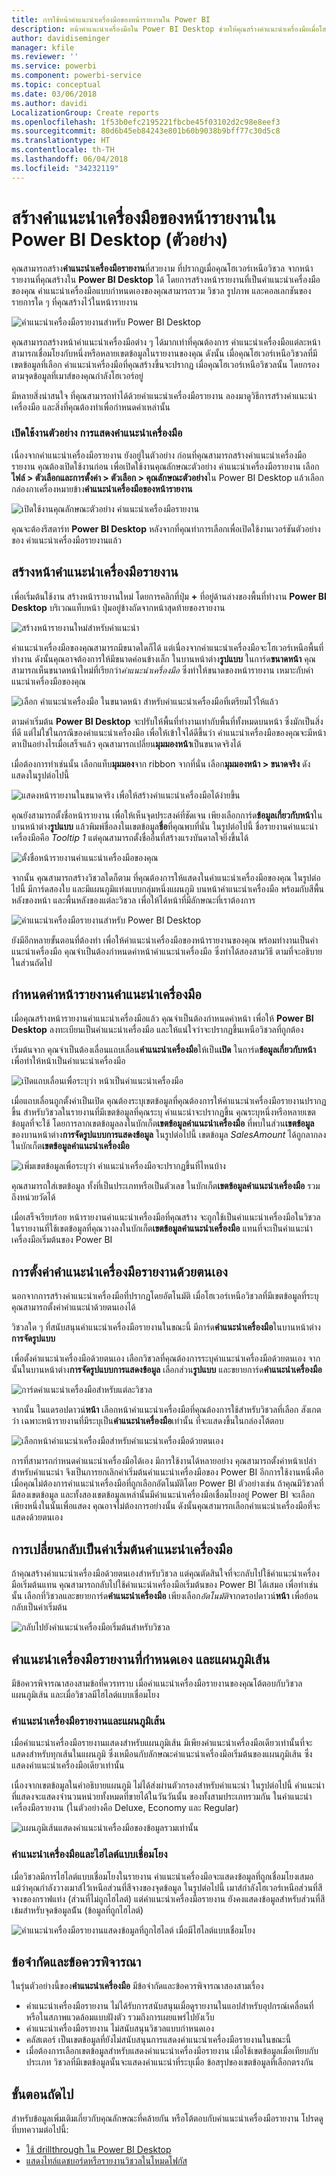```yaml
---
title: การใช้หน้าคำแนะนำเครื่องมือของหน้ารายงานใน Power BI
description: หน้าคำแนะนำเครื่องมือใน Power BI Desktop ช่วยให้คุณสร้างคำแนะนำเครื่องมือเมื่อโฮเวอร์ที่สวยงาม สำหรับวิชวลในรายงานของคุณ
author: davidiseminger
manager: kfile
ms.reviewer: ''
ms.service: powerbi
ms.component: powerbi-service
ms.topic: conceptual
ms.date: 03/06/2018
ms.author: davidi
LocalizationGroup: Create reports
ms.openlocfilehash: 1f53b0efc2195221fbcbe45f03102d2c98e8eef3
ms.sourcegitcommit: 80d6b45eb84243e801b60b9038b9bff77c30d5c8
ms.translationtype: HT
ms.contentlocale: th-TH
ms.lasthandoff: 06/04/2018
ms.locfileid: "34232119"
---
```

# <a name="create-tooltips-based-on-report-pages-in-power-bi-desktop-preview"></a>สร้างคำแนะนำเครื่องมือของหน้ารายงานใน Power BI Desktop (ตัวอย่าง)
คุณสามารถสร้าง**คำแนะนำเครื่องมือรายงาน**ที่สวยงาม ที่ปรากฏเมื่อคุณโฮเวอร์เหนือวิชวล จากหน้ารายงานที่คุณสร้างใน **Power BI Desktop** ได้ โดยการสร้างหน้ารายงานที่เป็นคำแนะนำเครื่องมือของคุณ คำแนะนำเครื่องมือแบบกำหนดเองของคุณสามารถรวม วิชวล รูปภาพ และคอลเลกชันของรายการใด ๆ ที่คุณสร้างไว้ในหน้ารายงาน 

![คำแนะนำเครื่องมือรายงานสำหรับ Power BI Desktop](media/desktop-tooltips/desktop-tooltips_00a.png)

คุณสามารถสร้างหน้าคำแนะนำเครื่องมือต่าง ๆ ได้มากเท่าที่คุณต้องการ คำแนะนำเครื่องมือแต่ละหน้า สามารถเชื่อมโยงกับหนึ่งหรือหลายเขตข้อมูลในรายงานของคุณ ดังนั้น เมื่อคุณโฮเวอร์เหนือวิชวลที่มีเขตข้อมูลที่เลือก คำแนะนำเครื่องมือที่คุณสร้างขึ้นจะปรากฏ เมื่อคุณโฮเวอร์เหนือวิชวลนั้น โดยกรองตามจุดข้อมูลที่เมาส์ของคุณกำลังโฮเวอร์อยู่ 

มีหลายสิ่งน่าสนใจ ที่คุณสามารถทำได้ด้วยคำแนะนำเครื่องมือรายงาน ลองมาดูวิธีการสร้างคำแนะนำเครื่องมือ และสิ่งที่คุณต้องทำเพื่อกำหนดค่าเหล่านั้น

### <a name="enable-the-tooltips-preview"></a>เปิดใช้งานตัวอย่าง การแสดงคำแนะนำเครื่องมือ 
เนื่องจากคำแนะนำเครื่องมือรายงาน ยังอยู่ในตัวอย่าง ก่อนที่คุณสามารถสร้างคำแนะนำเครื่องมือรายงาน คุณต้องเปิดใช้งานก่อน เพื่อเปิดใช้งานคุณลักษณะตัวอย่าง คำแนะนำเครื่องมือรายงาน เลือก**ไฟล์ > ตัวเลือกและการตั้งค่า > ตัวเลือก > คุณลักษณะตัวอย่าง**ใน Power BI Desktop แล้วเลือกกล่องกาเครื่องหมายข้าง**คำแนะนำเครื่องมือของหน้ารายงาน** 

![เปิดใช้งานคุณลักษณะตัวอย่าง คำแนะนำเครื่องมือรายงาน](media/desktop-tooltips/desktop-tooltips_01.png)

คุณจะต้องรีสตาร์ท **Power BI Desktop** หลังจากที่คุณทำการเลือกเพื่อเปิดใช้งานเวอร์ชันตัวอย่างของ คำแนะนำเครื่องมือรายงานแล้ว

## <a name="create-a-report-tooltip-page"></a>สร้างหน้าคำแนะนำเครื่องมือรายงาน
เพื่อเริ่มต้นใช้งาน สร้างหน้ารายงานใหม่ โดยการคลิกที่ปุ่ม **+** ที่อยู่ด้านล่างของพื้นที่ทำงาน **Power BI Desktop** บริเวณแท็บหน้า ปุ่มอยู่ข้างถัดจากหน้าสุดท้ายของรายงาน 

![สร้างหน้ารายงานใหม่สำหรับคำแนะนำ](media/desktop-tooltips/desktop-tooltips_02.png)

คำแนะนำเครื่องมือของคุณสามารถมีขนาดใดก็ได้ แต่เนื่องจากคำแนะนำเครื่องมือจะโฮเวอร์เหนือพื้นที่ทำงาน ดังนั้นคุณอาจต้องการให้มีขนาดค่อนข้างเล็ก ในบานหน้าต่าง**รูปแบบ** ในการ์ด**ขนาดหน้า** คุณสามารถเห็นขนาดหน้าใหม่ที่เรียกว่า*คำแนะนำเครื่องมือ* ซึ่งทำให้ขนาดของหน้ารายงาน เหมาะกับคำแนะนำเครื่องมือของคุณ

![เลือก คำแนะนำเครื่องมือ ในขนาดหน้า สำหรับคำแนะนำเครื่องมือที่เตรียมไว้ให้แล้ว](media/desktop-tooltips/desktop-tooltips_03.png)

ตามค่าเริ่มต้น **Power BI Desktop** จะปรับให้พื้นที่ทำงานเท่ากับพื้นที่ทั้งหมดบนหน้า ซึ่งมักเป็นสิ่งที่ดี แต่ไม่ใช่ในกรณีของคำแนะนำเครื่องมือ เพื่อให้เข้าใจได้ดีขึ้นว่า คำแนะนำเครื่องมือของคุณจะมีหน้าตาเป็นอย่างไรเมื่อเสร็จแล้ว คุณสามารถเปลี่ยน**มุมมองหน้า**เป็นขนาดจริงได้ 

เมื่อต้องการทำเช่นนั้น เลือกแท็บ**มุมมอง**จาก ribbon จากที่นั่น เลือก**มุมมองหน้า > ขนาดจริง** ดังแสดงในรูปต่อไปนี้

![แสดงหน้ารายงานในขนาดจริง เพื่อให้สร้างคำแนะนำเครื่องมือได้ง่ายขึ้น](media/desktop-tooltips/desktop-tooltips_04.png)

คุณยังสามารถตั้งชื่อหน้ารายงาน เพื่อให้เห็นจุดประสงค์ที่ชัดเจน เพียงเลือกการ์ด**ข้อมูลเกี่ยวกับหน้า**ในบานหน้าต่าง**รูปแบบ** แล้วพิมพ์ชื่อลงในเขตข้อมูล**ชื่อ**ที่คุณพบที่นั่น ในรูปต่อไปนี้ ชื่อรายงานคำแนะนำเครื่องมือคือ *Tooltip 1* แต่คุณสามารถตั้งชื่ออื่นที่สร้างแรงบันดาลใจยิ่งขึ้นได้

![ตั้งชื่อหน้ารายงานคำแนะนำเครื่องมือของคุณ](media/desktop-tooltips/desktop-tooltips_05.png)

จากนั้น คุณสามารถสร้างวิชวลใดก็ตาม ที่คุณต้องการให้แสดงในคำแนะนำเครื่องมือของคุณ ในรูปต่อไปนี้ มีการ์ดสองใบ และมีแผนภูมิแท่งแบบกลุ่มหนึ่งแผนภูมิ บนหน้าคำแนะนำเครื่องมือ พร้อมกับสีพื้นหลังของหน้า และพื้นหลังของแต่ละวิชวล เพื่อให้ได้หน้าที่มีลักษณะที่เราต้องการ

![คำแนะนำเครื่องมือรายงานสำหรับ Power BI Desktop](media/desktop-tooltips/desktop-tooltips_06.png)

ยังมีอีกหลายขั้นตอนที่ต้องทำ เพื่อให้คำแนะนำเครื่องมือของหน้ารายงานของคุณ พร้อมทำงานเป็นคำแนะนำเครื่องมือ คุณจำเป็นต้องกำหนดค่าหน้าคำแนะนำเครื่องมือ ซึ่งทำได้สองสามวิธี ตามที่จะอธิบายในส่วนถัดไป 

## <a name="configure-your-tooltip-report-page"></a>กำหนดค่าหน้ารายงานคำแนะนำเครื่องมือ

เมื่อคุณสร้างหน้ารายงานคำแนะนำเครื่องมือแล้ว คุณจำเป็นต้องกำหนดค่าหน้า เพื่อให้ **Power BI Desktop** ลงทะเบียนเป็นคำแนะนำเครื่องมือ และให้แน่ใจว่าจะปรากฏขึ้นเหนือวิชวลที่ถูกต้อง

เริ่มต้นจาก คุณจำเป็นต้องเลื่อนแถบเลื่อน**คำแนะนำเครื่องมือ**ให้เป็น**เปิด** ในการ์ด**ข้อมูลเกี่ยวกับหน้า** เพื่อทำให้หน้าเป็นคำแนะนำเครื่องมือ 

![เปิดแถบเลื่อนเพื่อระบุว่า หน้าเป็นคำแนะนำเครื่องมือ](media/desktop-tooltips/desktop-tooltips_07.png)

เมื่อแถบเลื่อนถูกตั้งค่าเป็นเปิด คุณต้องระบุเขตข้อมูลที่คุณต้องการให้คำแนะนำเครื่องมือรายงานปรากฏขึ้น สำหรับวิชวลในรายงานที่มีเขตข้อมูลที่คุณระบุ คำแนะนำจะปรากฏขึ้น คุณระบุหนึ่งหรือหลายเขตข้อมูลที่จะใช้ โดยการลากเขตข้อมูลลงในบักเก็ต**เขตข้อมูลคำแนะนำเครื่องมือ** ที่พบในส่วน**เขตข้อมูล**ของบานหน้าต่าง**การจัดรูปแบบการแสดงข้อมูล** ในรูปต่อไปนี้ เขตข้อมูล *SalesAmount* ได้ถูกลากลงในบักเก็ต**เขตข้อมูลคำแนะนำเครื่องมือ**

![เพิ่มเขตข้อมูลเพื่อระบุว่า คำแนะนำเครื่องมือจะปรากฏขึ้นที่ไหนบ้าง](media/desktop-tooltips/desktop-tooltips_08.png)
 
คุณสามารถใส่เขตข้อมูล ทั้งที่เป็นประเภทหรือเป็นตัวเลข ในบักเก็ต**เขตข้อมูลคำแนะนำเครื่องมือ** รวมถึงหน่วยวัดได้

เมื่อเสร็จเรียบร้อย หน้ารายงานคำแนะนำเครื่องมือที่คุณสร้าง จะถูกใช้เป็นคำแนะนำเครื่องมือในวิชวล ในรายงานที่ใช้เขตข้อมูลที่คุณวางลงในบักเก็ต**เขตข้อมูลคำแนะนำเครื่องมือ** แทนที่จะเป็นคำแนะนำเครื่องมือเริ่มต้นของ Power BI

## <a name="manually-setting-a-report-tooltip"></a>การตั้งค่าคำแนะนำเครื่องมือรายงานด้วยตนเอง

นอกจากการสร้างคำแนะนำเครื่องมือที่ปรากฏโดยอัตโนมัติ เมื่อโฮเวอร์เหนือวิชวลที่มีเขตข้อมูลที่ระบุ คุณสามารถตั้งค่าคำแนะนำด้วยตนเองได้ 

วิชวลใด ๆ ที่สนับสนุนคำแนะนำเครื่องมือรายงานในขณะนี้ มีการ์ด**คำแนะนำเครื่องมือ**ในบานหน้าต่าง**การจัดรูปแบบ** 

เพื่อตั้งค่าแนะนำเครื่องมือด้วยตนเอง เลือกวิชวลที่คุณต้องการระบุคำแนะนำเครื่องมือด้วยตนเอง จากนั้นในบานหน้าต่าง**การจัดรูปแบบการแสดงข้อมูล** เลือกส่วน**รูปแบบ** และขยายการ์ด**คำแนะนำเครื่องมือ**

![การ์ดคำแนะนำเครื่องมือสำหรับแต่ละวิชวล](media/desktop-tooltips/desktop-tooltips_09.png)

จากนั้น ในแดรอปดาวน์**หน้า** เลือกหน้าคำแนะนำเครื่องมือที่คุณต้องการใช้สำหรับวิชวลที่เลือก สังเกตว่า เฉพาะหน้ารายงานที่มีระบุเป็น**คำแนะนำเครื่องมือ**เท่านั้น ที่จะแสดงขึ้นในกล่องโต้ตอบ

![เลือกหน้าคำแนะนำเครื่องมือสำหรับคำแนะนำเครื่องมือด้วยตนเอง](media/desktop-tooltips/desktop-tooltips_10.png)

การที่สามารถกำหนดคำแนะนำเครื่องมือได้เอง มีการใช้งานได้หลายอย่าง คุณสามารถตั้งค่าหน้าเปล่าสำหรับคำแนะนำ จึงเป็นการยกเลิกค่าเริ่มต้นคำแนะนำเครื่องมือของ Power BI อีกการใช้งานหนึ่งคือ เมื่อคุณไม่ต้องการคำแนะนำเครื่องมือที่ถูกเลือกอัตโนมัติโดย Power BI ตัวอย่างเช่น ถ้าคุณมีวิชวลที่มีสองเขตข้อมูล และทั้งสองเขตข้อมูลเหล่านั้นมีคำแนะนำเครื่องมือเชื่อมโยงอยู่ Power BI จะเลือกเพียงหนึ่งในนั้นเพื่อแสดง คุณอาจไม่ต้องการอย่างนั้น ดังนั้นคุณสามารถเลือกคำแนะนำเครื่องมือที่จะแสดงด้วยตนเอง

## <a name="reverting-to-default-tooltips"></a>การเปลี่ยนกลับเป็นค่าเริ่มต้นคำแนะนำเครื่องมือ

ถ้าคุณสร้างคำแนะนำเครื่องมือด้วยตนเองสำหรับวิชวล แต่คุณตัดสินใจที่จะกลับไปใช้คำแนะนำเครื่องมือเริ่มต้นแทน คุณสามารถกลับไปใช้คำแนะนำเครื่องมือเริ่มต้นของ Power BI ได้เสมอ เพื่อทำเช่นนั้น เลือกที่วิชวลและขยายการ์ด**คำแนะนำเครื่องมือ** เพียงเลือก*อัตโนมัติ*จากดรอปดาวน์**หน้า** เพื่อย้อนกลับเป็นค่าเริ่มต้น

![กลับไปยังคำแนะนำเครื่องมือเริ่มต้นสำหรับวิชวล](media/desktop-tooltips/desktop-tooltips_11.png)

## <a name="custom-report-tooltips-and-line-charts"></a>คำแนะนำเครื่องมือรายงานที่กำหนดเอง และแผนภูมิเส้น

มีข้อควรพิจารณาสองสามข้อที่ควรทราบ เมื่อคำแนะนำเครื่องมือรายงานของคุณโต้ตอบกับวิชวลแผนภูมิเส้น และเมื่อวิชวลมีไฮไลต์แบบเชื่อมโยง

### <a name="report-tooltips-and-line-charts"></a>คำแนะนำเครื่องมือรายงานและแผนภูมิเส้น

เมื่อคำแนะนำเครื่องมือรายงานแสดงสำหรับแผนภูมิเส้น มีเพียงคำแนะนำเครื่องมือเดียวเท่านั้นที่จะแสดงสำหรับทุกเส้นในแผนภูมิ ซึ่งเหมือนกับลักษณะคำแนะนำเครื่องมือเริ่มต้นของแผนภูมิเส้น ซึ่งแสดงคำแนะนำเครื่องมือเดียวเท่านั้น 

เนื่องจากเขตข้อมูลในคำอธิบายแผนภูมิ ไม่ได้ส่งผ่านตัวกรองสำหรับคำแนะนำ ในรูปต่อไปนี้ คำแนะนำที่แสดงจะแสดงจำนวนหน่วยทั้งหมดที่ขายได้ในวันวันนั้น ของทั้งสามประเภทรวมกัน ในคำแนะนำเครื่องมือรายงาน (ในตัวอย่างคือ Deluxe, Economy และ Regular) 

![แผนภูมิเส้นแสดงคำแนะนำเครื่องมือของข้อมูลรวมเท่านั้น](media/desktop-tooltips/desktop-tooltips_12.png)

### <a name="report-tooltips-and-cross-highlighting"></a>คำแนะนำเครื่องมือและไฮไลต์แบบเชื่อมโยง

เมื่อวิชวลมีการไฮไลต์แบบเชื่อมโยงในรายงาน คำแนะนำเครื่องมือจะแสดงข้อมูลที่ถูกเชื่อมโยงเสมอ แม้ว่าคุณกำลังวางเมาส์ไว้เหนือส่วนที่สีจางของจุดข้อมูล ในรูปต่อไปนี้ เมาส์กำลังโฮเวอร์เหนือส่วนที่สีจางของกราฟแท่ง (ส่วนที่ไม่ถูกไฮไลต์) แต่คำแนะนำเครื่องมือรายงาน ยังคงแสดงข้อมูลสำหรับส่วนที่สีเข้มสำหรับจุดข้อมูลน้ัน (ข้อมูลที่ถูกไฮไลต์)

![คำแนะนำเครื่องมือรายงานแสดงข้อมูลที่ถูกไฮไลต์ เมื่อมีไฮไลต์แบบเชื่อมโยง](media/desktop-tooltips/desktop-tooltips_13.png)



## <a name="limitations-and-considerations"></a>ข้อจำกัดและข้อควรพิจารณา
ในรุ่นตัวอย่างนี้ของ**คำแนะนำเครื่องมือ** มีข้อจำกัดและข้อควรพิจารณาสองสามเรื่อง

* คำแนะนำเครื่องมือรายงาน ไม่ได้รับการสนับสนุนเมื่อดูรายงานในแอปสำหรับอุปกรณ์เคลื่อนที่ หรือในสภาพแวดล้อมแบบฝังตัว รวมถึงการเผยแพร่ไปยังเว็บ 
* คำแนะนำเครื่องมือรายงาน ไม่สนับสนุนวิชวลแบบกำหนดเอง 
* คลัสเตอร์ เป็นเขตข้อมูลที่ยังไม่สนับสนุนการแสดงคำแนะนำเครื่องมือรายงานในขณะนี้ 
* เมื่อต้องการเลือกเขตข้อมูลสำหรับแสดงคำแนะนำเครื่องมือรายงาน เมื่อใช้เขตข้อมูลเมื่อเทียบกับประเภท วิชวลที่มีเขตข้อมูลนั้นจะแสดงคำแนะนำที่ระบุเมื่อ ข้อสรุปของเขตข้อมูลที่เลือกตรงกัน 


## <a name="next-steps"></a>ขั้นตอนถัดไป
สำหรับข้อมูลเพิ่มเติมเกี่ยวกับคุณลักษณะที่คล้ายกัน หรือโต้ตอบกับคำแนะนำเครื่องมือรายงาน โปรดดูที่บทความต่อไปนี้:

* [ใช้ drillthrough ใน Power BI Desktop](desktop-drillthrough.md)
* [แสดงไทล์แดชบอร์ดหรือรายงานวิชวลในโหมดโฟกัส](service-focus-mode.md)

